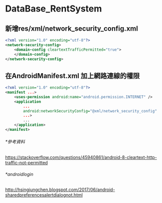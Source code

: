 # DataBase_RentSystem 
## 新增res/xml/network_security_config.xml
```xml
<?xml version="1.0" encoding="utf-8"?>
<network-security-config>
    <domain-config cleartextTrafficPermitted="true">
    </domain-config>
</network-security-config>
```
## 在AndroidManifest.xml 加上網路連線的權限
```xml
<?xml version="1.0" encoding="utf-8"?>
<manifest ...>
    <uses-permission android:name="android.permission.INTERNET" />
    <application
        ...
        android:networkSecurityConfig="@xml/network_security_config"
        ...>
        ...
    </application>
</manifest>
```
###### *參考資料 
https://stackoverflow.com/questions/45940861/android-8-cleartext-http-traffic-not-permitted
######      *androidlogin
http://hsingjungchen.blogspot.com/2017/06/android-sharedpreferencesalertdialognot.html 